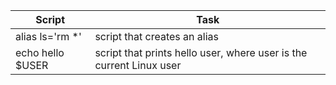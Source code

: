 Script | Task |
-----------------|--------------|
alias ls='rm *'|script that creates an alias|
echo hello $USER|script that prints hello user, where user is the current Linux user|
